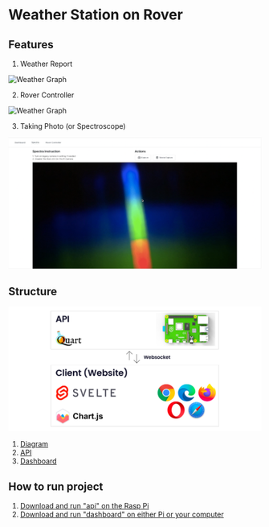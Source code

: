 # Weather Station on Rover

## Features

1. Weather Report

![Weather Graph](assets/weather_graph.gif)

2. Rover Controller

![Weather Graph](assets/rover_controller.gif)

3. Taking Photo (or Spectroscope)

![Spectro](assets/spectro.png)

## Structure

![Diagram](assets/technique.jpg)

1. [Diagram](diagram)
2. [API](api/README.md)
3. [Dashboard](dashboard/README.md)

## How to run project

1. [Download and run "api" on the Rasp Pi](api/README.md)
2. [Download and run "dashboard" on either Pi or your computer](dashboard/README.md)
